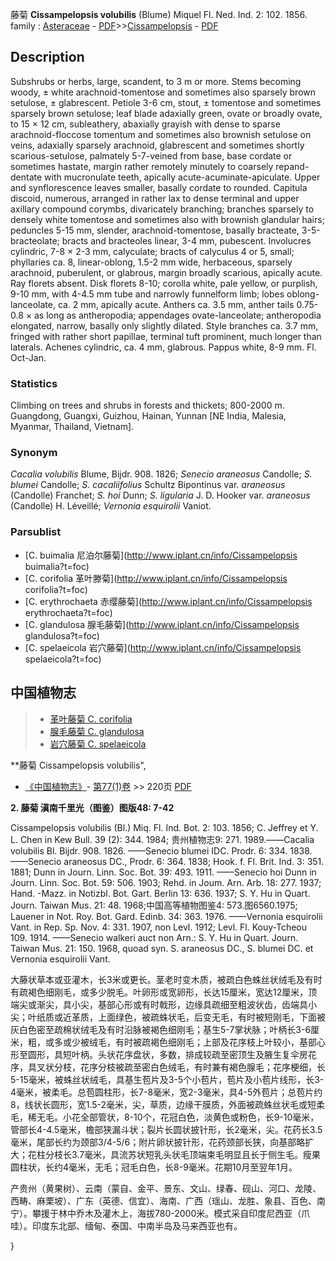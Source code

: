 藤菊 **Cissampelopsis volubilis** (Blume) Miquel Fl. Ned. Ind. 2: 102. 1856.
family : [Asteraceae](http://www.iplant.cn/info/Asteraceae?t=foc) - [PDF](http://www.iplant.cn/foc/pdf/Asteraceae.pdf)>>[Cissampelopsis](http://www.iplant.cn/info/Cissampelopsis?t=foc) - [PDF](http://www.iplant.cn/foc/pdf/Cissampelopsis.pdf)

## Description

Subshrubs or herbs, large, scandent, to 3 m or more. Stems becoming woody, ± white arachnoid-tomentose and sometimes also sparsely brown setulose, ± glabrescent. Petiole 3-6 cm, stout, ± tomentose and sometimes sparsely brown setulose; leaf blade adaxially green, ovate or broadly ovate, to 15 × 12 cm, subleathery, abaxially grayish with dense to sparse arachnoid-floccose tomentum and sometimes also brownish setulose on veins, adaxially sparsely arachnoid, glabrescent and sometimes shortly scarious-setulose, palmately 5-7-veined from base, base cordate or sometimes hastate, margin rather remotely minutely to coarsely repand-dentate with mucronulate teeth, apically acute-acuminate-apiculate. Upper and synflorescence leaves smaller, basally cordate to rounded. Capitula discoid, numerous, arranged in rather lax to dense terminal and upper axillary compound corymbs, divaricately branching; branches sparsely to densely white tomentose and sometimes also with brownish glandular hairs; peduncles 5-15 mm, slender, arachnoid-tomentose, basally bracteate, 3-5-bracteolate; bracts and bracteoles linear, 3-4 mm, pubescent. Involucres cylindric, 7-8 × 2-3 mm, calyculate; bracts of calyculus 4 or 5, small; phyllaries ca. 8, linear-oblong, 1.5-2 mm wide, herbaceous, sparsely arachnoid, puberulent, or glabrous, margin broadly scarious, apically acute. Ray florets absent. Disk florets 8-10; corolla white, pale yellow, or purplish, 9-10 mm, with 4-4.5 mm tube and narrowly funnelform limb; lobes oblong-lanceolate, ca. 2 mm, apically acute. Anthers ca. 3.5 mm, anther tails 0.75-0.8 × as long as antheropodia; appendages ovate-lanceolate; antheropodia elongated, narrow, basally only slightly dilated. Style branches ca. 3.7 mm, fringed with rather short papillae, terminal tuft prominent, much longer than laterals. Achenes cylindric, ca. 4 mm, glabrous. Pappus white, 8-9 mm. Fl. Oct-Jan.

### Statistics
Climbing on trees and shrubs in forests and thickets; 800-2000 m. Guangdong, Guangxi, Guizhou, Hainan, Yunnan [NE India, Malesia, Myanmar, Thailand, Vietnam].

### Synonym
*Cacalia volubilis* Blume, Bijdr. 908. 1826; *Senecio araneosus* Candolle; *S. blumei* Candolle; *S. cacaliifolius* Schultz Bipontinus var. *araneosus* (Candolle) Franchet; *S. hoi* Dunn; *S. ligularia* J. D. Hooker var. *araneosus* (Candolle) H. Léveillé; *Vernonia esquirolii* Vaniot.



### Parsublist

* [C.  buimalia  尼泊尔藤菊](http://www.iplant.cn/info/Cissampelopsis buimalia?t=foc)
* [C.  corifolia  革叶滕菊](http://www.iplant.cn/info/Cissampelopsis corifolia?t=foc)
* [C.  erythrochaeta  赤缨藤菊](http://www.iplant.cn/info/Cissampelopsis erythrochaeta?t=foc)
* [C.  glandulosa  腺毛藤菊](http://www.iplant.cn/info/Cissampelopsis glandulosa?t=foc)
* [C.  spelaeicola  岩穴藤菊](http://www.iplant.cn/info/Cissampelopsis spelaeicola?t=foc)

## 中国植物志

> * [革叶藤菊  C.  corifolia](Cissampelopsis-corifolia-革叶滕菊.md)
> * [腺毛藤菊  C.  glandulosa](Cissampelopsis-glandulosa-腺毛藤菊.md)
> * [岩穴藤菊  C.  spelaeicola](Cissampelopsis-spelaeicola-岩穴藤菊.md)


**藤菊 Cissampelopsis volubilis",



* [《中国植物志》](http://www.iplant.cn/frps)- [第77(1)卷](http://www.iplant.cn/frps/vol/77(1)) >> 220页 [PDF](http://www.iplant.cn/frps/pdf/77(1)/220.PDF)


**2. 藤菊 滇南千里光（图鉴）图版48: 7-42**

Cissampelopsis volubilis (Bl.) Miq. Fl. Ind. Bot. 2: 103. 1856; C. Jeffrey et Y. L. Chen in Kew Bull. 39 (2): 344. 1984; 贵州植物志9: 271. 1989.——Cacalia volubilis Bl. Bijdr. 908. 1826. ——Senecio blumei IDC. Prodr. 6: 334. 1838. ——Senecio araneosus DC., Prodr. 6: 364. 1838; Hook. f. Fl. Brit. Ind. 3: 351. 1881; Dunn in Journ. Linn. Soc. Bot. 39: 493. 1911. ——Senecio hoi Dunn in Journ. Linn. Soc. Bot. 59: 506. 1903; Rehd. in Joum. Arn. Arb. 18: 277. 1937; Hand. -Mazz. in Notizbl. Bot. Gart. Berlin 13: 636. 1937; S. Y. Hu in Quart. Journ. Taiwan Mus. 21: 48. 1968;中国高等植物图鉴4: 573.图6560.1975; Lauener in Not. Roy. Bot. Gard. Edinb. 34: 363. 1976. ——Vernonia esquirolii Vant. in Rep. Sp. Nov. 4: 331. 1907, non Levl. 1912; Levl. Fl. Kouy-Tcheou 109. 1914. ——Senecio walkeri auct non Arn.: S. Y. Hu in Quart. Journ. Taiwan Mus. 21: 150. 1968, quoad syn. S. araneosus DC., S. blumei DC. et Vernonia esquirolii Vant.

大藤状草本或亚灌木，长3米或更长。茎老时变木质，被疏白色蛛丝状绒毛及有时有疏褐色细刚毛，或多少脱毛。叶卵形或宽卵形，长达15厘米，宽达12厘米，顶端尖或渐尖，具小尖，基部心形或有时戟形，边缘具疏细至粗波状齿，齿端具小尖；叶纸质或近革质，上面绿色，被疏蛛状毛，后变无毛，有时被短刚毛，下面被灰白色密至疏棉状绒毛及有时沿脉被褐色细刚毛；基生5-7掌状脉；叶柄长3-6厘米，粗，或多或少被绒毛，有时被疏褐色细刚毛；上部及花序枝上叶较小，基部心形至圆形，具短叶柄。头状花序盘状，多数，排成较疏至密顶生及腋生复伞房花序，具叉状分枝，花序分枝被疏至密白色绒毛，有时兼有褐色腺毛；花序梗细，长5-15毫米，被蛛丝状绒毛，具基生苞片及3-5个小苞片，苞片及小苞片线形，长3-4毫米，被柔毛。总苞圆柱形，长7-8毫米，宽2-3毫米，具4-5外苞片；总苞片约8，线状长圆形，宽1.5-2毫米，尖，草质，边缘干膜质，外面被疏蛛丝状毛或短柔毛，稀无毛。小花全部管状，8-10个，花冠白色，淡黄色或粉色，长9-10毫米，管部长4-4.5毫米，檐部狭漏斗状；裂片长圆状披针形，长2毫米，尖。花药长3.5毫米，尾部长约为颈部3/4-5/6；附片卵状披针形，花药颈部长狭，向基部略扩大；花柱分枝长3.7毫米，具流苏状短乳头状毛顶端束毛明显且长于侧生毛。瘦果圆柱状，长约4毫米，无毛；冠毛白色，长8-9毫米。花期10月至翌年1月。

产贵州（黄果树）、云南（蒙自、金平、景东、文山、绿春、砚山、河口、龙陵、西畴、麻栗坡）、广东（英德、信宜）、海南、广西（瑶山、龙胜、象县、百色、南宁）。攀援于林中乔木及灌木上，海拔780-2000米。模式采自印度尼西亚（爪哇）。印度东北部、缅甸、泰国、中南半岛及马来西亚也有。



}